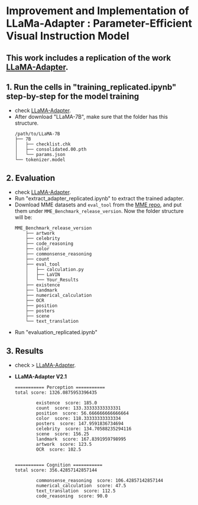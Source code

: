 # Improvement and Implementation of LLaMa-Adapter : Parameter-Efficient Visual Instruction Model

## This work includes a replication of the work  [LLaMA-Adapter]([https://github.com/BradyFU/Awesome-Multimodal-Large-Language-Models/tree/Evaluation](https://github.com/OpenGVLab/LLaMA-Adapter)).

## 1. Run the cells in "training_replicated.ipynb" step-by-step for the model training
- check [LLaMA-Adapter](https://github.com/OpenGVLab/LLaMA-Adapter).
- After download "LLaMA-7B", make sure that the folder has this structure.
  ```
  /path/to/LLaMA-7B
  ├── 7B
  │   ├── checklist.chk
  │   ├── consolidated.00.pth
  │   └── params.json
  └── tokenizer.model
  ```


## 2. Evaluation
- check [LLaMA-Adapter](https://github.com/OpenGVLab/LLaMA-Adapter).
- Run "extract_adapter_replicated.ipynb" to extract the trained adapter.
- Download MME datasets and `eval_tool` from the [MME repo](https://github.com/bradyfu/awesome-multimodal-large-language-models#our-mllm-works), and put them under `MME_Benchmark_release_version`. Now the folder structure will be:
    ```
    MME_Benchmark_release_version
        ├── artwork
        ├── celebrity
        ├── code_reasoning
        ├── color
        ├── commonsense_reasoning
        ├── count
        ├── eval_tool
        │   ├── calculation.py
        │   ├── LaVIN
        │   └── Your_Results
        ├── existence
        ├── landmark
        ├── numerical_calculation
        ├── OCR
        ├── position
        ├── posters
        ├── scene
        └── text_translation

- Run "evaluation_replicated.ipynb"


## 3. Results 
- check > [LLaMA-Adapter](https://github.com/OpenGVLab/LLaMA-Adapter).

* **LLaMA-Adapter V2.1**

    ```
    =========== Perception ===========
    total score: 1326.0875953396435 

            existence  score: 185.0
            count  score: 133.33333333333331
            position  score: 56.666666666666664
            color  score: 118.33333333333334
            posters  score: 147.9591836734694
            celebrity  score: 134.70588235294116
            scene  score: 156.25
            landmark  score: 167.8391959798995
            artwork  score: 123.5
            OCR  score: 102.5


    =========== Cognition ===========
    total score: 356.42857142857144 

            commonsense_reasoning  score: 106.42857142857144
            numerical_calculation  score: 47.5
            text_translation  score: 112.5
            code_reasoning  score: 90.0
